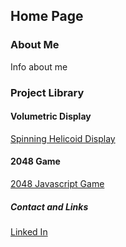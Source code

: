 ## Home Page

### About Me
Info about me

### Project Library

#### Volumetric Display
[Spinning Helicoid Display](https://dbutler6250.github.io/Spinning%20Helicoid/displaySite.md)

#### 2048 Game
[2048 Javascript Game](https://dbutler6250.github.io/Html2048/index.html)



##### Contact and Links
[Linked In](https://www.linkedin.com/in/dylan-butler-880571168/)
